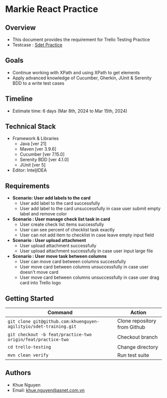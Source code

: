 # Markie React Practice

## Overview

- This document provides the requirement for Trello Testing Practice
- Testcase : [Sdet Practice](https://shorturl.at/foNU4)

## Goals

- Continue working with XPath and using XPath to get elements
- Apply advanced knowledge of Cucumber, Gherkin, JUnit & Serenity BDD to a write test cases

## Timeline

- Estimate time: 6 days (Mar 8th, 2024 to Mar 15th, 2024)

## Technical Stack

- Framework & Libraries
    - Java [ver 21]
    - Maven [ver 3.9.6]
    - Cucumber [ver 7.15.0]
    - Serenity BDD [ver 4.1.0]
    - JUnit [ver 5]
- Editor: InteljIDEA

## Requirements

- **Scenario: User add labels to the card**
    - User add label to the card successfully
    - User add label to the card unsuccessfully in case user submit empty label and remove color
- **Scenario : User manage check list task in card**
    - User create check list items successfully
    - User can see percent of checklist task exactly
    - User can not add item to checklist in case leave empty input field
- **Scenario : User upload attachment**
    - User upload attachment successfully
    - User upload attachment successfully in case user input large file
- **Scenario : User move task between columns**
    - User can move card between columns successfully
    - User move card between columns unsuccessfully in case user doesn't move card
    - User move card between columns unsuccessfully in case user drag card into Trello logo

## Getting Started

| Command                                                           | Action                       |
|-------------------------------------------------------------------|------------------------------|
| `git clone git@github.com:khuenguyen-agilityio/sdet-training.git` | Clone repository from Github |
| `git checkout -b feat/practice-two origin/feat/practice-two`      | Checkout branch              |
| `cd trello-testing`                                               | Change directory             |
| `mvn clean verify`                                                | Run test suite               |

## Authors

- Khue Nguyen
- Email: [khue.nguyen@asnet.com.vn](khue.nguyen@asnet.com.vn)
